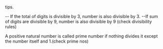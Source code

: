 tips.

-- If the total of digits is divisible by 3, number is also divisible by 3.
--If sum of digits are divisible by 9, number is also divisible by 9
(check divisibility rules)

A positive natural number is called prime number if nothing divides it except the number itself and 1.(check prime nos)